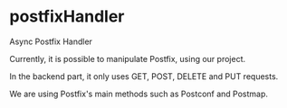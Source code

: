 # postfixHandler
Async Postfix Handler

Currently, it is possible to manipulate Postfix, using our project.

In the backend part, it only uses GET, POST, DELETE and PUT requests.

We are using Postfix's main methods such as Postconf and Postmap.
